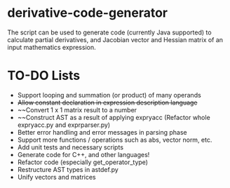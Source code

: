 derivative-code-generator
=========================

The script can be used to generate code (currently Java supported) to calculate partial derivatives, and Jacobian vector and Hessian matrix of an input mathematics expression.

TO-DO Lists
=========================
- Support looping and summation (or product) of many operands
- ~~Allow constant declaration in expression description language~~
- ~~Convert 1 x 1 matrix result to a number
- ~~Construct AST as a result of applying expryacc (Refactor whole expryacc.py and exprparser.py)
- Better error handling and error messages in parsing phase
- Support more functions / operations such as abs, vector norm, etc.
- Add unit tests and necessary scripts
- Generate code for C++, and other languages!
- Refactor code (especially get_operator_type)
- Restructure AST types in astdef.py
- Unify vectors and matrices
